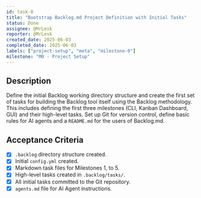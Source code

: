 ```yaml
---
id: task-0
title: "Bootstrap Backlog.md Project Definition with Initial Tasks"
status: Done
assignee: @MrLesk
reporter: @MrLesk
created_date: 2025-06-03
completed_date: 2025-06-03
labels: ["project-setup", "meta", "milestone-0"]
milestone: "M0 - Project Setup"
---
```


## Description

Define the initial Backlog working directory structure and create the first set of tasks for building the Backlog tool itself using the Backlog methodology. This includes defining the first three milestones (CLI, Kanban Dashboard, GUI) and their high-level tasks. Set up Git for version control, define basic rules for AI agents and a `README.md` for the users of Backlog.md.

## Acceptance Criteria

- [x] `.backlog` directory structure created.
- [x] Initial `config.yml` created.
- [x] Markdown task files for Milestones 1, to 5.
- [x] High-level tasks created in `.backlog/tasks/`.
- [x] All initial tasks committed to the Git repository.
- [x] `agents.md` file for AI Agent instructions.

